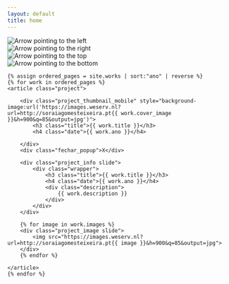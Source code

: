 ```yaml
---
layout: default
title: home
---
```

<div id="main_slider_navigation">
	<div id="arrow_left" class="arrow" onclick="prevSlideHorizontal()">
		<img src="{{ "/assets/arrow_left.svg" | relative_url }}" alt="Arrow pointing to the left">
	</div>
	<div id="arrow_right" class="arrow" onclick="nextSlideHorizontal()">
		<img src="{{ "/assets/arrow_right.svg" | relative_url }}" alt="Arrow pointing to the right">
	</div>
	<div id="arrow_top" class="arrow">
		<img src="{{ "/assets/arrow_top.svg" | relative_url }}" alt="Arrow pointing to the top">
	</div>
	<div id="arrow_bottom" class="arrow">
		<img src="{{ "/assets/arrow_bottom.svg" | relative_url }}" alt="Arrow pointing to the bottom">
	</div>
</div>



<main id="main_wrapper">


	{% assign ordered_pages = site.works | sort:"ano" | reverse %}
	{% for work in ordered_pages %}
	<article class="project">

		<div class="project_thumbnail_mobile" style="background-image:url('https://images.weserv.nl?url=http://soraiagomesteixeira.pt{{ work.cover_image }}&h=900&q=85&output=jpg')">
			<h3 class="title">{{ work.title }}</h3>
			<h4 class="date">{{ work.ano }}</h4>

		</div>
		<div class="fechar_popup">X</div>

		<div class="project_info slide">
			<div class="wrapper">
				<h3 class="title">{{ work.title }}</h3>
				<h4 class="date">{{ work.ano }}</h4>
				<div class="description">
					{{ work.description }}
				</div>
			</div>
		</div>

		{% for image in work.images %}
		<div class="project_image slide">
			<img src="https://images.weserv.nl?url=http://soraiagomesteixeira.pt{{ image }}&h=900&q=85&output=jpg">
		</div>
		{% endfor %}

	</article>
	{% endfor %}


</main>


<script type="text/javascript" src="https://cdn.jsdelivr.net/npm/slick-carousel@1.8.1/slick/slick.min.js"></script>